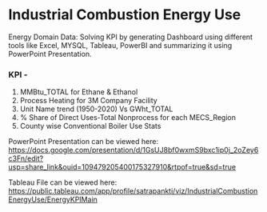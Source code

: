# Industrial Combustion Energy Use
Energy Domain Data: Solving KPI by generating Dashboard using different tools like Excel, MYSQL, Tableau, PowerBI and summarizing it using PowerPoint Presentation.

### KPI -
1. MMBtu_TOTAL for Ethane & Ethanol 
2. Process Heating for 3M Company Facility
3. Unit Name trend (1950-2020) Vs GWht_TOTAL
4. % Share of Direct Uses-Total Nonprocess for each MECS_Region
5. County wise Conventional Boiler Use Stats

PowerPoint Presentation can be viewed here:                                                                                                   
https://docs.google.com/presentation/d/1GsUJ8bf0wxmS9bxc1ip0j_2oZey6c3Fn/edit?usp=share_link&ouid=109479205400175327910&rtpof=true&sd=true


Tableau File can be viewed here: https://public.tableau.com/app/profile/satrapankti/viz/IndustrialCombustionEnergyUse/EnergyKPIMain
